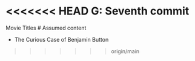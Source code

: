 <<<<<<< HEAD
G: Seventh commit
=======
Movie Titles # Assumed content
* The Curious Case of Benjamin Button
>>>>>>> origin/main
